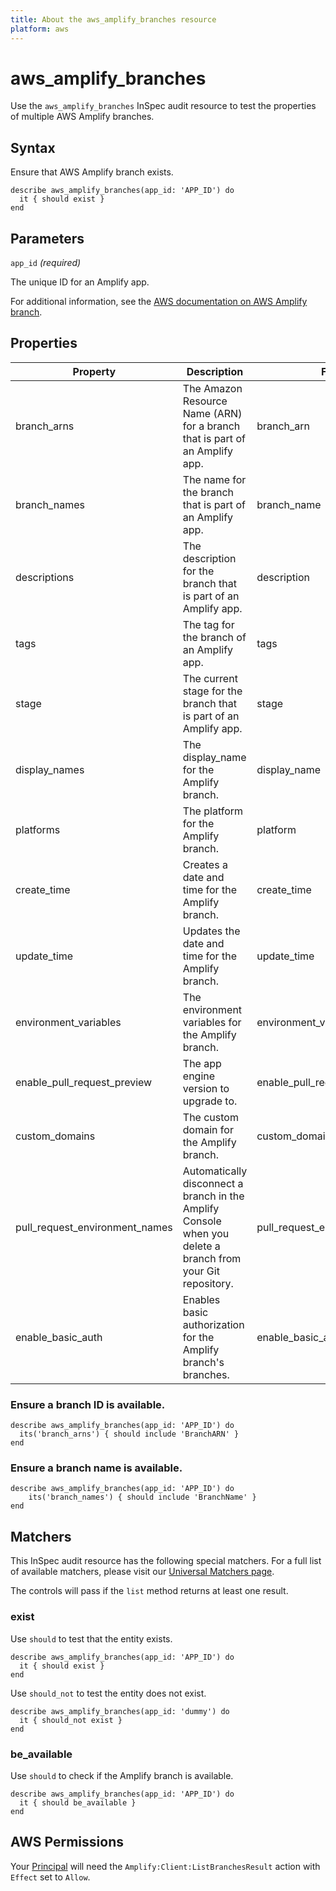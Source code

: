 ```yaml
---
title: About the aws_amplify_branches resource
platform: aws
---
```


# aws\_amplify\_branches

Use the `aws_amplify_branches` InSpec audit resource to test the properties of multiple AWS Amplify branches.

## Syntax

Ensure that AWS Amplify branch exists.

    describe aws_amplify_branches(app_id: 'APP_ID') do
      it { should exist }
    end

## Parameters

`app_id` _(required)_

The unique ID for an Amplify app.

For additional information, see the [AWS documentation on AWS Amplify branch](https://docs.aws.amazon.com/amplify/latest/APIReference/API_App.html).

## Properties

| Property | Description| Field|
| --- | --- | --- |
| branch_arns | The Amazon Resource Name (ARN) for a branch that is part of an Amplify app. | branch_arn |
| branch_names | The name for the branch that is part of an Amplify app. | branch_name |
| descriptions | The description for the branch that is part of an Amplify app. | description |
| tags | The tag for the branch of an Amplify app. | tags |
| stage | The current stage for the branch that is part of an Amplify app. | stage |
| display_names | The display_name for the Amplify branch. | display_name |
| platforms | The platform for the Amplify branch. | platform |
| create_time | Creates a date and time for the Amplify branch. | create_time |
| update_time | Updates the date and time for the Amplify branch.  | update_time |
| environment_variables | The environment variables for the Amplify branch. | environment_variables |
| enable_pull_request_preview | The app engine version to upgrade to.  | enable_pull_request_preview |
| custom_domains | The custom domain for the Amplify branch. | custom_domain |
| pull_request_environment_names | Automatically disconnect a branch in the Amplify Console when you delete a branch from your Git repository. | pull_request_environment_name |
| enable_basic_auth |Enables basic authorization for the Amplify branch's branches. | enable_basic_auth |

### Ensure a branch ID is available.

    describe aws_amplify_branches(app_id: 'APP_ID') do
      its('branch_arns') { should include 'BranchARN' }
    end

### Ensure a branch name is available.

    describe aws_amplify_branches(app_id: 'APP_ID') do
        its('branch_names') { should include 'BranchName' }
    end

## Matchers

This InSpec audit resource has the following special matchers. For a full list of available matchers, please visit our [Universal Matchers page](https://www.inspec.io/docs/reference/matchers/).

The controls will pass if the `list` method returns at least one result.

### exist

Use `should` to test that the entity exists.

    describe aws_amplify_branches(app_id: 'APP_ID') do
      it { should exist }
    end

Use `should_not` to test the entity does not exist.

    describe aws_amplify_branches(app_id: 'dummy') do
      it { should_not exist }
    end

### be_available

Use `should` to check if the Amplify branch is available.

    describe aws_amplify_branches(app_id: 'APP_ID') do
      it { should be_available }
    end

## AWS Permissions

Your [Principal](https://docs.aws.amazon.com/IAM/latest/UserGuide/intro-structure.html#intro-structure-principal) will need the `Amplify:Client:ListBranchesResult` action with `Effect` set to `Allow`.
